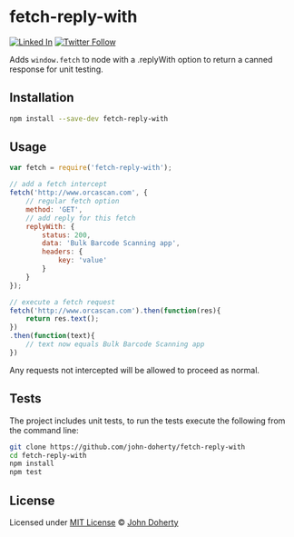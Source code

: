 # fetch-reply-with

[![Linked In](https://img.shields.io/badge/Linked-In-blue.svg)](https://www.linkedin.com/in/john-i-doherty) [![Twitter Follow](https://img.shields.io/twitter/follow/CambridgeMVP.svg?style=social&label=Twitter&style=plastic)](https://twitter.com/CambridgeMVP)

Adds `window.fetch` to node with a .replyWith option to return a canned response for unit testing.

## Installation

```bash
npm install --save-dev fetch-reply-with
```

## Usage

```js
var fetch = require('fetch-reply-with');

// add a fetch intercept
fetch('http://www.orcascan.com', {
    // regular fetch option
    method: 'GET',
    // add reply for this fetch
    replyWith: {
        status: 200,
        data: 'Bulk Barcode Scanning app',
        headers: {
            key: 'value'
        }
    }
});

// execute a fetch request
fetch('http://www.orcascan.com').then(function(res){
    return res.text();
})
.then(function(text){
    // text now equals Bulk Barcode Scanning app
})
```

Any requests not intercepted will be allowed to proceed as normal.

## Tests

The project includes unit tests, to run the tests execute the following from the command line:

```bash
git clone https://github.com/john-doherty/fetch-reply-with
cd fetch-reply-with
npm install
npm test
```

## License

Licensed under [MIT License](LICENSE) &copy; [John Doherty](http://www.johndoherty.info)